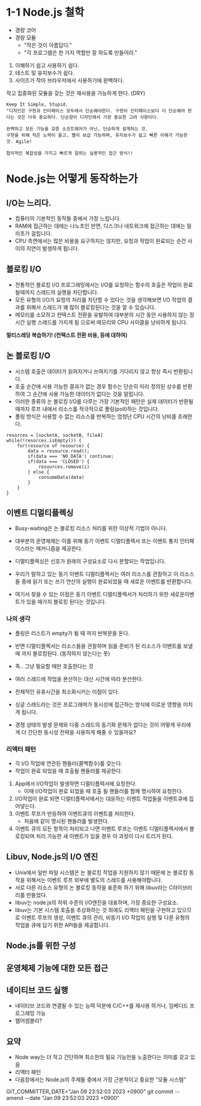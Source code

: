 # 1-1 Node.js 철학

- 경량 코어
- 경량 모듈
  - "작은 것이 아름답다."
  - "각 프로그램은 한 가지 역할만 잘 하도록 만들어라."

1. 이해하기 쉽고 사용하기 쉽다.
2. 테스트 및 유지보수가 쉽다.
3. 사이즈가 작아 브라우저에서 사용하기에 완벽하다.

작고 집중화된 모듈을 갖는 것은 재사용을 가능하게 한다. (DRY)

```
Keep It Simple, Stupid.
"디자인은 구현과 인터페이스 모두에서 단순해야한다. 구현이 인터페이스보다 더 단순해야 한다는 것은 더욱 중요하다. 단순함이 디자인에서 가장 중요한 고려 사항이다.

완벽하고 모든 기능을 갖춘 소프트웨어가 아닌, 단순하게 설계하는 것.
구현을 위해 적은 노력이 들고, 빨리 보급 가능하며, 유지보수가 쉽고 빠른 이해가 가능한 것. Agile!

합리적인 복잡성을 가지고 빠르게 일하는 실용적인 접근 방식!!
```

# Node.js는 어떻게 동작하는가

## I/O는 느리다.

- 컴퓨터의 기본적인 동작들 중에서 가장 느립니다.
- RAM에 접근하는 데에는 나노초인 반면, 디스크나 네트워크에 접근하는 데에는 밀리초가 걸립니다.
- CPU 측면에서는 많은 비용을 요구하지는 않지만, 요청과 작업이 완료되는 순간 사이의 지연이 발생하게 됩니다.

## 블로킹 I/O

- 전통적인 블로킹 I/O 프로그래밍에서는 I/O를 요청하는 함수의 호출은 작업이 완료될때까지 스레드의 실행을 차단합니다.
- 모든 유형의 I/O가 요청의 처리를 차단할 수 있다는 것을 생각해보면 I/O 작업의 결과를 위해서 스레드가 꽤 많이 블로킹된다는 것을 알 수 있습니다.
- 메모리를 소모하고 컨텍스트 전환을 유발하여 대부분의 시간 동안 사용하지 않는 장시간 실행 스레드를 가지게 됨 으로써 메모리와 CPU 사이클을 낭비하게 됩니다.

<b>멀티스레딩 복습하기! (컨텍스트 전환 비용, 등에 대하여)</b>

## 논 블로킹 I/O

- 시스템 호출은 데이터가 읽혀지거나 쓰여지기를 기다리지 않고 항상 즉시 반환됩니다.
- 호출 순간에 사용 가능한 결과가 없는 경우 함수는 단순히 미리 정의된 상수를 반환하여 그 순간에 사용 가능한 데이터가 없다는 것을 알립니다.
- 이러한 종류의 논 블로킹 I/O를 다루는 가장 기본적인 패턴은 실제 데이터가 반환될 때까지 루프 내에서 리소스를 적극적으로 폴링(poll)하는 것입니다.
- 폴링 방식은 사용할 수 없는 리소스를 반복하는 엄청난 CPU 시간의 낭비를 초래한다.

```
resorces = [socketA, socketB, fileA]
while(!resorces.isEmpty()) {
    for(resource of resource) {
        data = resource.read();
        if(data === 'NO_DATA') continue;
        if(data === 'CLOSED') {
            resources.remove(i)
        } else {
            consumeData(data)
        }
    }
}
```

## 이벤트 디멀티플렉싱

- Busy-waiting은 논 블로킹 리소스 처리를 위한 이상적 기법이 아니다.
- 대부분의 운영체제는 이를 위해 동기 이벤트 디멀티플렉서 또는 이벤트 통지 인터페이스라는 메커니즘을 제공한다.
- 디멀티플렉싱은 신호가 원래의 구성요소로 다시 분할되는 작업입니다.

- 우리가 말하고 있는 동기 이벤트 디멀티플렉서는 여러 리소스를 관찰하고 이 리소스들 중에 읽기 또는 쓰기 연산의 실행이 완료되었을 때 새로운 이벤트를 반환합니다.
- 여기서 찾을 수 있는 이점은 동기 이벤트 디멀티플렉서가 처리하기 위한 새로운이벤트가 있을 때가지 블로킹 된다는 것입니다.

### 나의 생각

- 폴링은 리스트가 empty가 될 때 까지 반복문을 돈다.
- 반면 디멀티플렉서는 리소스들을 관찰하며 읽을 준비가 된 리소스가 이벤트를 보낼 때 까지 블로킹된다. (동작하지 않는다는 뜻)
- 즉.. 그냥 필요할 때만 호출한다는 것

- 여러 스레드에 작업을 분산하는 대신 시간에 따라 분산한다.
- 전체적인 유휴시간을 최소화시키는 이점이 있다.
- 싱글 스레드라는 것은 프로그래머가 동시성에 접근하는 방식에 이로운 영향을 미치게 됩니다.
- 경쟁 상태의 발생 문제와 다중 스레드의 동기화 문제가 없다는 것이 어떻게 우리에게 더 간단한 동시성 전략을 사용하게 해줄 수 있을까요?

### 리액터 패턴

- 각 I/O 작업에 연관된 핸들러(콜백함수)를 갖는다.
- 작업이 완료 되었을 때 호출될 핸들러를 제공한다.

1. App에서 I/O작업이 발생하면 디멀티플렉서에 요청한다.
   - 이때 I/O작업이 완료 되었을 때 호출 될 핸들러를 함께 명시하여 요청한다.
2. I/O작업이 완료 되면 디멀티플렉서에서는 대응하는 이벤트 작업들을 이벤트큐에 집어넣는다.
3. 이벤트 루프가 반응하여 이벤트큐의 이벤트를 처리한다.
   - 처음에 같이 명시된 핸들러를 발생한다.
4. 이벤트 큐의 모든 항목이 처리되고 나면 이벤트 루프는 이벤트 디멀티플렉서에서 블로킹되며 처리 가능한 새 이벤트가 있을 경우 이 과정이 다시 트리거 된다.

## Libuv, Node.js의 I/O 엔진

- Unix에서 일반 파일 시스템은 논 블로킹 작업을 지원하지 않기 때문에 논 블로킹 동작을 위해서는 이벤트 루프 외부에 별도의 스레드를 사용해야합니다.
- 서로 다른 리소스 유형의 논 블로킹 동작을 표준화 하기 위해 libuv라는 C라이브러리를 만들었다.
- libuv는 node.js의 하위 수준의 I/O엔진을 대표하며, 가장 중요한 구성요소.
- libuv는 기본 시스템 호출을 추상화하는 것 외에도 리액터 패턴을 구현하고 있으므로 이벤트 루프의 생성, 이벤트 큐의 관리, 비동기 I/O 작업의 실행 및 다른 유형의 작업을 큐에 담기 위한 API들을 제공합니다.

## Node.js를 위한 구성

## 운영체제 기능에 대한 모든 접근

## 네이티브 코드 실행

- 네이티브 코드와 연결될 수 있는 능력 덕분에 C/C++를 재사용 하거나, 임베디드 프로그래밍 가능
- 웹어셈블리?

## 요약

- Node way는 더 작고 간단하며 최소한의 필요 기능만을 노출한다는 의미를 갖고 있음
- 리액터 패턴
- 다음장에서는 Node.js의 주제들 중에서 가장 근본적이고 중요한 "모듈 시스템"

GIT_COMMITTER_DATE="Jan 09 23:52:03 2023 +0900" git commit --amend --date "Jan 09 23:52:03 2023 +0900”
